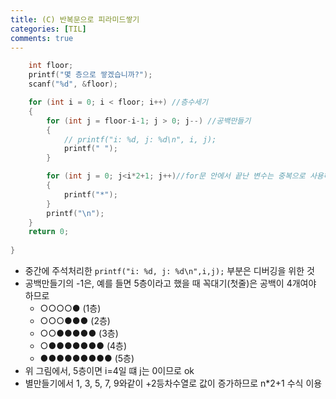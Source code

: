 ```yaml
---
title: (C) 반복문으로 피라미드쌓기
categories: [TIL]
comments: true
---
```


```c
    int floor;
    printf("몇 층으로 쌓겠습니까?");
    scanf("%d", &floor);

    for (int i = 0; i < floor; i++) //층수세기
    {
        for (int j = floor-i-1; j > 0; j--) //공백만들기
        {
            // printf("i: %d, j: %d\n", i, j);
            printf(" ");
        }

        for (int j = 0; j<i*2+1; j++)//for문 안에서 끝난 변수는 중복으로 사용해도 됨
        {
            printf("*");
        }
        printf("\n");
    }
    return 0;
    
}
```

- 중간에 주석처리한 `printf("i: %d, j: %d\n",i,j);` 부분은 디버깅을 위한 것
- 공백만들기의 -1은, 예를 들면 5층이라고 했을 때 꼭대기(첫줄)은 공백이 4개여야 하므로
    - ○○○○● (1층)
    - ○○○●●● (2층)
    - ○○●●●●● (3층)
    - ○●●●●●●● (4층)
    - ●●●●●●●●● (5층)
- 위 그림에서, 5층이면 i=4일 떄 j는 0이므로 ok
- 별만들기에서 1, 3, 5, 7, 9와같이 +2등차수열로 값이 증가하므로 n*2+1 수식 이용

